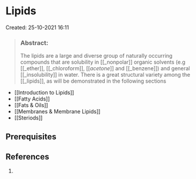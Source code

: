# Lipids
Created: 25-10-2021 16:11

> ### **Abstract:**
> The lipids are a large and diverse group of naturally occurring compounds that are solubility in [[_nonpolar]] organic solvents (e.g [[_ether]], [[_chloroform]], [[_acetone_]] and [[_benzene]]) and general [[_insolubility]] in water. There is a great structural variety among the [[_lipids]], as will be demonstrated in the following sections

* [[Introduction to Lipids]]
* [[Fatty Acids]]
* [[Fats & Oils]]
* [[Membranes & Membrane Lipids]]
* [[Steriods]]

## Prerequisites

## References
1. 